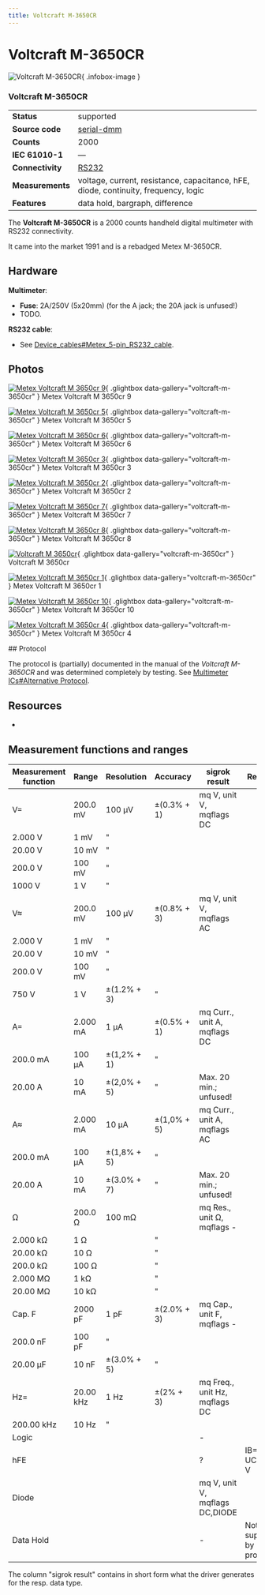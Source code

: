 ```yaml
---
title: Voltcraft M-3650CR
---
```


# Voltcraft M-3650CR

<div class="infobox" markdown>

![Voltcraft M-3650CR](./img/Metex_Voltcraft_M-3650CR_9.JPG){ .infobox-image }

### Voltcraft M-3650CR

| | |
|---|---|
| **Status** | supported |
| **Source code** | [serial-dmm](https://github.com/OpenTraceLab/OpenTraceCapture/tree/main/src/hardware/serial-dmm) |
| **Counts** | 2000 |
| **IEC 61010-1** | — |
| **Connectivity** | [RS232](https://sigrok.org/wiki/Device_cables#Metex_5-pin_RS232_cable) |
| **Measurements** | voltage, current, resistance, capacitance, hFE, diode, continuity, frequency, logic |
| **Features** | data hold, bargraph, difference |

</div>

The **Voltcraft M-3650CR** is a 2000 counts handheld digital multimeter with RS232 connectivity.

It came into the market 1991 and is a rebadged Metex M-3650CR.

## Hardware

**Multimeter**:

- **Fuse**: 2A/250V (5x20mm) (for the A jack; the 20A jack is unfused!)
- TODO.

**RS232 cable**:

- See [Device_cables#Metex_5-pin_RS232_cable](https://sigrok.org/wiki/Device_cables#Metex_5-pin_RS232_cable).

## Photos

<div class="photo-grid" markdown>

[![Metex Voltcraft M 3650cr 9](./img/Metex_Voltcraft_M-3650CR_9.JPG)](./img/Metex_Voltcraft_M-3650CR_9.JPG "Metex Voltcraft M 3650cr 9"){ .glightbox data-gallery="voltcraft-m-3650cr" }
<span class="caption">Metex Voltcraft M 3650cr 9</span>

[![Metex Voltcraft M 3650cr 5](./img/Metex_Voltcraft_M-3650CR_5.JPG)](./img/Metex_Voltcraft_M-3650CR_5.JPG "Metex Voltcraft M 3650cr 5"){ .glightbox data-gallery="voltcraft-m-3650cr" }
<span class="caption">Metex Voltcraft M 3650cr 5</span>

[![Metex Voltcraft M 3650cr 6](./img/Metex_Voltcraft_M-3650CR_6.JPG)](./img/Metex_Voltcraft_M-3650CR_6.JPG "Metex Voltcraft M 3650cr 6"){ .glightbox data-gallery="voltcraft-m-3650cr" }
<span class="caption">Metex Voltcraft M 3650cr 6</span>

[![Metex Voltcraft M 3650cr 3](./img/Metex_Voltcraft_M-3650CR_3.JPG)](./img/Metex_Voltcraft_M-3650CR_3.JPG "Metex Voltcraft M 3650cr 3"){ .glightbox data-gallery="voltcraft-m-3650cr" }
<span class="caption">Metex Voltcraft M 3650cr 3</span>

[![Metex Voltcraft M 3650cr 2](./img/Metex_Voltcraft_M-3650CR_2.JPG)](./img/Metex_Voltcraft_M-3650CR_2.JPG "Metex Voltcraft M 3650cr 2"){ .glightbox data-gallery="voltcraft-m-3650cr" }
<span class="caption">Metex Voltcraft M 3650cr 2</span>

[![Metex Voltcraft M 3650cr 7](./img/Metex_Voltcraft_M-3650CR_7.JPG)](./img/Metex_Voltcraft_M-3650CR_7.JPG "Metex Voltcraft M 3650cr 7"){ .glightbox data-gallery="voltcraft-m-3650cr" }
<span class="caption">Metex Voltcraft M 3650cr 7</span>

[![Metex Voltcraft M 3650cr 8](./img/Metex_Voltcraft_M-3650CR_8.JPG)](./img/Metex_Voltcraft_M-3650CR_8.JPG "Metex Voltcraft M 3650cr 8"){ .glightbox data-gallery="voltcraft-m-3650cr" }
<span class="caption">Metex Voltcraft M 3650cr 8</span>

[![Voltcraft M 3650cr](./img/Voltcraft_m-3650cr.jpg)](./img/Voltcraft_m-3650cr.png "Voltcraft M 3650cr"){ .glightbox data-gallery="voltcraft-m-3650cr" }
<span class="caption">Voltcraft M 3650cr</span>

[![Metex Voltcraft M 3650cr 1](./img/Metex_Voltcraft_M-3650CR_1.JPG)](./img/Metex_Voltcraft_M-3650CR_1.JPG "Metex Voltcraft M 3650cr 1"){ .glightbox data-gallery="voltcraft-m-3650cr" }
<span class="caption">Metex Voltcraft M 3650cr 1</span>

[![Metex Voltcraft M 3650cr 10](./img/Metex_Voltcraft_M-3650CR_10.JPG)](./img/Metex_Voltcraft_M-3650CR_10.JPG "Metex Voltcraft M 3650cr 10"){ .glightbox data-gallery="voltcraft-m-3650cr" }
<span class="caption">Metex Voltcraft M 3650cr 10</span>

[![Metex Voltcraft M 3650cr 4](./img/Metex_Voltcraft_M-3650CR_4.JPG)](./img/Metex_Voltcraft_M-3650CR_4.JPG "Metex Voltcraft M 3650cr 4"){ .glightbox data-gallery="voltcraft-m-3650cr" }
<span class="caption">Metex Voltcraft M 3650cr 4</span>

</div>
## Protocol

The protocol is (partially) documented in the manual of the *Voltcraft M-3650CR* and was determined completely by testing. See [Multimeter ICs#Alternative Protocol](https://sigrok.org/wiki/Multimeter_ICs#Alternative_Protocol).

## Resources
- 
## Measurement functions and ranges
| Measurement function | Range | Resolution | Accuracy | sigrok result | Remarks |
|---|---|---|---|---|---|
| V= | 200.0 mV | 100 μV | ±(0.3% + 1) | mq V, unit V, mqflags DC |  |
| 2.000 V | 1 mV | " |  |
| 20.00 V | 10 mV | " |  |
| 200.0 V | 100 mV | " |  |
| 1000 V | 1 V | " |  |
| V≈ | 200.0 mV | 100 μV | ±(0.8% + 3) | mq V, unit V, mqflags AC |  |
| 2.000 V | 1 mV | " |  |
| 20.00 V | 10 mV | " |  |
| 200.0 V | 100 mV | " |  |
| 750 V | 1 V | ±(1.2% + 3) | " |  |
| A= | 2.000 mA | 1 µA | ±(0.5% + 1) | mq Curr., unit A, mqflags DC |  |
| 200.0 mA | 100 µA | ±(1,2% + 1) | " |  |
| 20.00 A | 10 mA | ±(2,0% + 5) | " | Max. 20 min.; unfused! |
| A≈ | 2.000 mA | 10 µA | ±(1,0% + 5) | mq Curr., unit A, mqflags AC |  |
| 200.0 mA | 100 µA | ±(1,8% + 5) | " |  |
| 20.00 A | 10 mA | ±(3.0% + 7) | " | Max. 20 min.; unfused! |
| Ω | 200.0 Ω | 100 mΩ |  | mq Res., unit Ω, mqflags - |  |
| 2.000 kΩ | 1 Ω |  | " |  |
| 20.00 kΩ | 10 Ω |  | " |  |
| 200.0 kΩ | 100 Ω |  | " |  |
| 2.000 MΩ | 1 kΩ |  | " |  |
| 20.00 MΩ | 10 kΩ |  | " |  |
| Cap. F | 2000 pF | 1 pF | ±(2.0% + 3) | mq Cap., unit F, mqflags - |  |
| 200.0 nF | 100 pF | " |  |
| 20.00 µF | 10 nF | ±(3.0% + 5) | " |  |
| Hz= | 20.00 kHz | 1 Hz | ±(2% + 3) | mq Freq., unit Hz, mqflags DC |  |
| 200.00 kHz | 10 Hz | " |  |
| Logic |  |  |  | - |  |
| hFE |  |  |  | ? | IB=10 µA, UCE=2,8 V |
| Diode |  |  |  | mq V, unit V, mqflags DC,DIODE |  |
| Data Hold |  |  |  | - | Not supported by protocol. |

The column "sigrok result" contains in short form what the driver generates for the resp. data type.

